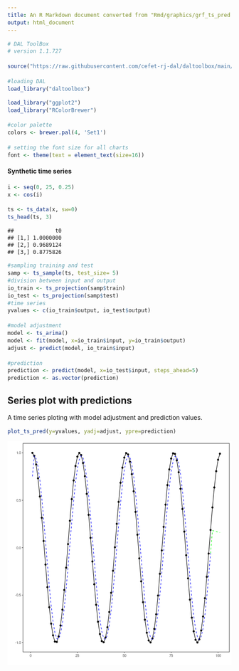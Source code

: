```yaml
---
title: An R Markdown document converted from "Rmd/graphics/grf_ts_pred.ipynb"
output: html_document
---
```



```r
# DAL ToolBox
# version 1.1.727

source("https://raw.githubusercontent.com/cefet-rj-dal/daltoolbox/main/jupyter.R")

#loading DAL
load_library("daltoolbox") 
```


```r
load_library("ggplot2")
load_library("RColorBrewer")

#color palette
colors <- brewer.pal(4, 'Set1')

# setting the font size for all charts
font <- theme(text = element_text(size=16))
```

#### Synthetic time series


```r
i <- seq(0, 25, 0.25)
x <- cos(i)

ts <- ts_data(x, sw=0)
ts_head(ts, 3)
```

```
##             t0
## [1,] 1.0000000
## [2,] 0.9689124
## [3,] 0.8775826
```


```r
#sampling training and test
samp <- ts_sample(ts, test_size= 5)
#division between input and output
io_train <- ts_projection(samp$train)
io_test <- ts_projection(samp$test)
#time series
yvalues <- c(io_train$output, io_test$output)

#model adjustment
model <- ts_arima()
model <- fit(model, x=io_train$input, y=io_train$output)
adjust <- predict(model, io_train$input)

#prediction
prediction <- predict(model, x=io_test$input, steps_ahead=5)
prediction <- as.vector(prediction)
```

## Series plot with predictions

A time series ploting with model adjustment and prediction values. 


```r
plot_ts_pred(y=yvalues, yadj=adjust, ypre=prediction)
```

![plot of chunk unnamed-chunk-5](fig/grf_ts_pred/unnamed-chunk-5-1.png)

